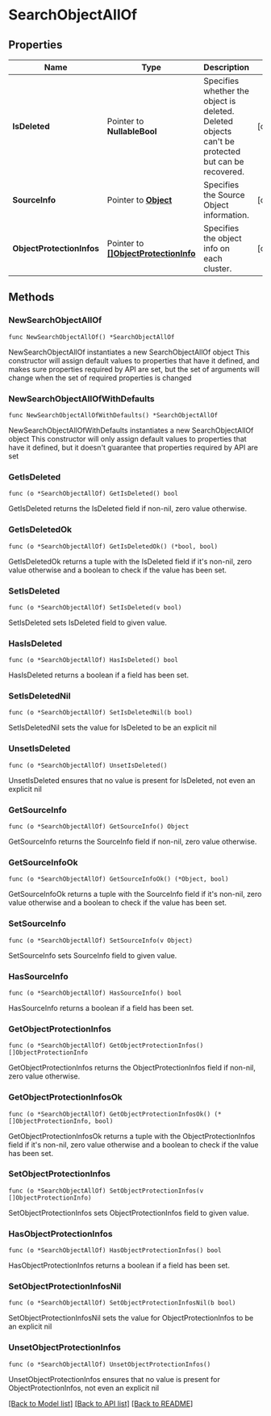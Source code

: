 # SearchObjectAllOf

## Properties

Name | Type | Description | Notes
------------ | ------------- | ------------- | -------------
**IsDeleted** | Pointer to **NullableBool** | Specifies whether the object is deleted. Deleted objects can&#39;t be protected but can be recovered. | [optional] 
**SourceInfo** | Pointer to [**Object**](Object.md) | Specifies the Source Object information. | [optional] 
**ObjectProtectionInfos** | Pointer to [**[]ObjectProtectionInfo**](ObjectProtectionInfo.md) | Specifies the object info on each cluster. | [optional] 

## Methods

### NewSearchObjectAllOf

`func NewSearchObjectAllOf() *SearchObjectAllOf`

NewSearchObjectAllOf instantiates a new SearchObjectAllOf object
This constructor will assign default values to properties that have it defined,
and makes sure properties required by API are set, but the set of arguments
will change when the set of required properties is changed

### NewSearchObjectAllOfWithDefaults

`func NewSearchObjectAllOfWithDefaults() *SearchObjectAllOf`

NewSearchObjectAllOfWithDefaults instantiates a new SearchObjectAllOf object
This constructor will only assign default values to properties that have it defined,
but it doesn't guarantee that properties required by API are set

### GetIsDeleted

`func (o *SearchObjectAllOf) GetIsDeleted() bool`

GetIsDeleted returns the IsDeleted field if non-nil, zero value otherwise.

### GetIsDeletedOk

`func (o *SearchObjectAllOf) GetIsDeletedOk() (*bool, bool)`

GetIsDeletedOk returns a tuple with the IsDeleted field if it's non-nil, zero value otherwise
and a boolean to check if the value has been set.

### SetIsDeleted

`func (o *SearchObjectAllOf) SetIsDeleted(v bool)`

SetIsDeleted sets IsDeleted field to given value.

### HasIsDeleted

`func (o *SearchObjectAllOf) HasIsDeleted() bool`

HasIsDeleted returns a boolean if a field has been set.

### SetIsDeletedNil

`func (o *SearchObjectAllOf) SetIsDeletedNil(b bool)`

 SetIsDeletedNil sets the value for IsDeleted to be an explicit nil

### UnsetIsDeleted
`func (o *SearchObjectAllOf) UnsetIsDeleted()`

UnsetIsDeleted ensures that no value is present for IsDeleted, not even an explicit nil
### GetSourceInfo

`func (o *SearchObjectAllOf) GetSourceInfo() Object`

GetSourceInfo returns the SourceInfo field if non-nil, zero value otherwise.

### GetSourceInfoOk

`func (o *SearchObjectAllOf) GetSourceInfoOk() (*Object, bool)`

GetSourceInfoOk returns a tuple with the SourceInfo field if it's non-nil, zero value otherwise
and a boolean to check if the value has been set.

### SetSourceInfo

`func (o *SearchObjectAllOf) SetSourceInfo(v Object)`

SetSourceInfo sets SourceInfo field to given value.

### HasSourceInfo

`func (o *SearchObjectAllOf) HasSourceInfo() bool`

HasSourceInfo returns a boolean if a field has been set.

### GetObjectProtectionInfos

`func (o *SearchObjectAllOf) GetObjectProtectionInfos() []ObjectProtectionInfo`

GetObjectProtectionInfos returns the ObjectProtectionInfos field if non-nil, zero value otherwise.

### GetObjectProtectionInfosOk

`func (o *SearchObjectAllOf) GetObjectProtectionInfosOk() (*[]ObjectProtectionInfo, bool)`

GetObjectProtectionInfosOk returns a tuple with the ObjectProtectionInfos field if it's non-nil, zero value otherwise
and a boolean to check if the value has been set.

### SetObjectProtectionInfos

`func (o *SearchObjectAllOf) SetObjectProtectionInfos(v []ObjectProtectionInfo)`

SetObjectProtectionInfos sets ObjectProtectionInfos field to given value.

### HasObjectProtectionInfos

`func (o *SearchObjectAllOf) HasObjectProtectionInfos() bool`

HasObjectProtectionInfos returns a boolean if a field has been set.

### SetObjectProtectionInfosNil

`func (o *SearchObjectAllOf) SetObjectProtectionInfosNil(b bool)`

 SetObjectProtectionInfosNil sets the value for ObjectProtectionInfos to be an explicit nil

### UnsetObjectProtectionInfos
`func (o *SearchObjectAllOf) UnsetObjectProtectionInfos()`

UnsetObjectProtectionInfos ensures that no value is present for ObjectProtectionInfos, not even an explicit nil

[[Back to Model list]](../README.md#documentation-for-models) [[Back to API list]](../README.md#documentation-for-api-endpoints) [[Back to README]](../README.md)


